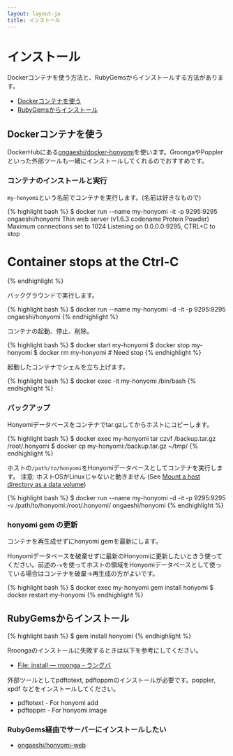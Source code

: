 ```yaml
---
layout: layout-ja
title: インストール
---
```

# インストール

Dockerコンテナを使う方法と、RubyGemsからインストールする方法があります。

- [Dockerコンテナを使う](#docker)
- [RubyGemsからインストール](#rubygems)

## Dockerコンテナを使う

DockerHubにある[ongaeshi/docker-honyomi](https://github.com/ongaeshi/docker-honyomi)を使います。GroongaやPopplerといった外部ツールも一緒にインストールしてくれるのでおすすめです。

### コンテナのインストールと実行

`my-honyomi`という名前でコンテナを実行します。(名前は好きなもので)

{% highlight bash %}
$ docker run --name my-honyomi -it -p 9295:9295 ongaeshi/honyomi
Thin web server (v1.6.3 codename Protein Powder)
Maximum connections set to 1024
Listening on 0.0.0.0:9295, CTRL+C to stop
# Container stops at the Ctrl-C
{% endhighlight %}

バックグラウンドで実行します。

{% highlight bash %}
$ docker run --name my-honyomi -d -it -p 9295:9295 ongaeshi/honyomi
{% endhighlight %}

コンテナの起動、停止、削除。

{% highlight bash %}
$ docker start my-honyomi
$ docker stop my-honyomi
$ docker rm my-honyomi      # Need stop
{% endhighlight %}

起動したコンテナでシェルを立ち上げます。

{% highlight bash %}
$ docker exec -it my-honyomi /bin/bash
{% endhighlight %}

### バックアップ

Honyomiデータベースをコンテナでtar.gzしてからホストにコピーします。

{% highlight bash %}
$ docker exec my-honyomi tar czvf /backup.tar.gz /root/.honyomi
$ docker cp my-honyomi:/backup.tar.gz ~/tmp/
{% endhighlight %}

ホストの`/path/to/honyomi`をHonyomiデータベースとしてコンテナを実行します。
注意: ホストOSがLinuxじゃないと動きません (See [Mount a host directory as a data volume](https://docs.docker.com/userguide/dockervolumes/#mount-a-host-directory-as-a-data-volume))

{% highlight bash %}
$ docker run --name my-honyomi -d -it -p 9295:9295 -v /path/to/honyomi:/root/.honyomi/ ongaeshi/honyomi
{% endhighlight %}


### honyomi gem の更新

コンテナを再生成せずにhonyomi gemを最新にします。

Honyomiデータベースを破棄せずに最新のHonyomiに更新したいときう使ってください。前述の`-v`を使ってホストの領域をHonyomiデータベースとして使っている場合はコンテナを破棄→再生成の方がよいです。

{% highlight bash %}
$ docker exec my-honyomi gem install honyomi
$ docker restart my-honyomi
{% endhighlight %}

## RubyGemsからインストール

{% highlight bash %}
$ gem install honyomi
{% endhighlight %}

Rroongaのインストールに失敗するときは以下を参考にしてください。

- [File: install — rroonga - ラングバ](http://ranguba.org/rroonga/ja/file.install.html)

外部ツールとしてpdftotext, pdftoppmのインストールが必要です。poppler, xpdf などをインストールしてください。

- pdftotext - For honyomi add
- pdftoppm - For honyomi image

### RubyGems経由でサーバーにインストールしたい

- [ongaeshi/honyomi-web](https://github.com/ongaeshi/honyomi-web)

